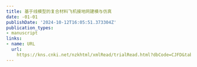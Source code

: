 ```yaml
---
title: 基于线模型的复合材料飞机接地网建模与仿真
date: -01-01
publishDate: '2024-10-12T16:05:51.373304Z'
publication_types:
- manuscript
links:
- name: URL
  url: 
    https://kns.cnki.net/nzkhtml/xmlRead/trialRead.html?dbCode=CJFD&tableName=CJFDTOTAL&fileName=KXJS202015055&fileSourceType=1&invoice=RH647pKiLmJipwuZeFSdPn3iwHy%2bWlrKocouXhQvQLsHU4MTG6GWEuwrRwsfPuxAPDHj9GDEvXQ1IItJFKDYErklgy%2f1exxK1fOinmPTNUe6TSnJ0xqLiZJLIDfWk0cid6FGt88JpWtR%2bIGsigV3ZtHb38YGhOTr7vj%2fuR3MIj0%3d&appId=KNS_BASIC_PSMC
---
```


